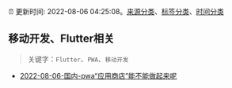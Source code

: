 :alarm_clock: 更新时间: 2022-08-06 04:25:08。[来源分类](../README.md)、[标签分类](../TAGS.md)、[时间分类](../TIMELINE.md)

## 移动开发、Flutter相关


> 关键字：`Flutter`、`PWA`、`移动开发`



- [2022-08-06-国内-pwa“应用商店”能不能做起来呢](https://www.v2ex.com/t/871055) 